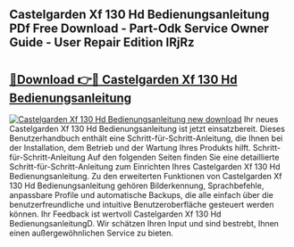## Castelgarden Xf 130 Hd Bedienungsanleitung PDf Free Download - Part-Odk Service Owner Guide - User Repair Edition IRjRz

# <h2><a href="http://df0hkh.blite.top/?on=Castelgarden+Xf+130+Hd+Bedienungsanleitung">🔗Download 👉🔴 Castelgarden Xf 130 Hd Bedienungsanleitung</a></h2>

[![Castelgarden Xf 130 Hd Bedienungsanleitung new download](https://i.imgur.com/lujVjoI.png)](http://df0hkh.blite.top/?on=Castelgarden+Xf+130+Hd+Bedienungsanleitung)
Ihr neues Castelgarden Xf 130 Hd Bedienungsanleitung ist jetzt einsatzbereit. Dieses Benutzerhandbuch enthält eine Schritt-für-Schritt-Anleitung, die Ihnen bei der Installation, dem Betrieb und der Wartung Ihres Produkts hilft. Schritt-für-Schritt-Anleitung Auf den folgenden Seiten finden Sie eine detaillierte Schritt-für-Schritt-Anleitung zum Einrichten Ihres Castelgarden Xf 130 Hd Bedienungsanleitung. Zu den erweiterten Funktionen von Castelgarden Xf 130 Hd Bedienungsanleitung gehören Bilderkennung, Sprachbefehle, anpassbare Profile und automatische Backups, die alle einfach über die benutzerfreundliche und intuitive Benutzeroberfläche gesteuert werden können. Ihr Feedback ist wertvoll Castelgarden Xf 130 Hd BedienungsanleitungD. Wir schätzen Ihren Input und sind bestrebt, Ihnen einen außergewöhnlichen Service zu bieten.
